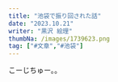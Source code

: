 ```yaml
---
title: "池袋で振り回された話"
date: "2023.10.21"
writer: "黒沢 絵理"
thumbNa: /images/1739623.png
tag: ["#文章","#池袋"]
---
```


こーじちゅー。。

<!--
改札を出るとLINEで言っていた通り、ミサキが先に待っていた。今日はベージュのジャンスカを着てる。美咲とは去年の春の演習の授業で一緒になってからよく二人で自由科目とか語学の講義をとってる。おはようと言って二限の講義に向かう。 

 

教室で講義が始まる前に優斗からのおはようLINEに返信をしておいた。 

 

優斗が私に飽きてるのはわかっていた。でもそれは私も同じだった。 

「老夫婦みたいなカップルだから」 

とか周りの友だちには言ってるけどそんなことない。サークルで優斗と会って付き合いはじめたときは今よりラブラブしてたっけ。いやそんなこともないかな。わかんないや。 

ぼけっとパワポを眺めてると講義が終わった。 

 

昼休みはいつもサークル棟に行くけど木曜は三限も一緒に受けるので、次の教室に学内のコンビニで買ったお昼ご飯を持って行って食べるのがお決まりの流れになっている。 

 

 

ミサキは最近付き合いはじめたバ先の店長の話をしてくる。何歳うえなの？そんなオッサンのどこがいいの？とか疑問は湧いてくるけど、ただ何となくウンウンと聞いてた。 

 

カップサラダとオレンジジュースをお腹にいれてからトイレにたって鏡を見た。最近気に入ってる花柄の黒のワンピース。今日は大学が終わったあと雅也に会うからコンバースを履いてきた。すこしくたびれ始めてるけど多分雅也は気にしない。 

 

雅也とは地元の幼なじみで成人式で少し話してから連絡を続けていて、たまに会ったりしてる。優斗にも雅也のことは、そういう友だちがいるとは伝えてある。 

 

高校は別だったし小中学校でもまれに話すくらいだった。 

 

でも最近は彼といるのが心地いい。雅也はお酒が好きで安い居酒屋チェーンとか気安いイタリアンのお店あったりバーとかに一緒に行くことが多い。 

 

私もお酒は弱くないし好きなので彼と一緒に飲み歩くのが好きだった。 

 

三限の授業の途中で雅也から連絡が来た。 

「今日池袋の東口に5時でいい？」 

「わかったー！」 

 

 

三限の後ミサキと別れて図書館で来週のゼミの発表の準備をしているとちょうどいい時間になったので、待ち合わせの場所に向かった。 

 

雅也がいた。スマホをイジってもたれてた。優斗よりも背はたかくてヒョロっとしていて頼りない感じがする。黒縁メガネがよく似合っている雅也の視界に入って手を振った。すると向こうも同じように手を振り返す。これが私と雅也の待ち合わせの儀式みたいなものになっている。 

 

 

 

 

お互いの今日の大学の講義の話とかをしながらもう居酒屋に向かって歩き始める。その間もずっと雅也は笑顔で話をきいてくれる。話のリズムが心地よくて自然と私も笑顔になる。 

 

今日は焼き鳥屋らしい。ハイボールと梅酒ハイを注文してから二人でけっこうな量を食べた。そこのお店の軟骨があまり肉の付いていない骨がちな軟骨だったので何本も食べてしまった。雅也はネギまとつくねを食べてハイボールも何杯も飲んで楽しそうだった。 

 

お会計は今日は急に誘ったというルールで雅也がおごった。 

 

焼き鳥屋を出てから雅也がブックオフに行きたいというのでついて行った「コンバースみんな1つは持ってるよなー」 

とか 

「目ぶん殴られたん？」とか言われながら店に入ると、秒で消えた彼を見送って私は興味もない画集とかイラスト集のコーナーでページをぼんやり眺めていた。 

やたら長く滞在していて、知らない人のエッセイとか美容雑誌のページをめくり続けていると、雅也が 

「なんかいい本あった？」 

と、黄色いビニール袋を自分のリュックに入れていた。 

「何買ったの？」 

「小説と漫画」 

 

店を出てから駅の反対側の居酒屋に行こうとい言われてついて行った。何となく今日はハシゴしたがるだろうなと思っていて焼き鳥屋で調整していた私の予想はピッタリ当たった。 

 

でも予想してなかったのはその後だった。今度の居酒屋を出たあとに、今まで見たことないくらいにフラフラで道に座り込んでしまった。 

「雅也〜、大丈夫？」 

背中をさすってもダイジョウブダイジョウブと繰り返すだけの雅也に十分ほど付き添った。 

 

そのとき、ふと思い出した。 

 

ミサキとここら辺のインドカレー屋さんに来るときに、駅のこっち側にはめっちゃラブホがあるという話をしながら歩いた気がする。 

 

雅也は手を引っ張れば着いてくる状態だった。 

 

私は雅也の手を引いて今日は休んだ方がいい、とかなんとか言って、なんか1番見栄えのするなーと思った建物に一緒に入った。私よりベロベロな雅也がなぜか受付に割り込んで入ったけど、個室に入ってからは「なんか暗れぇー」とか言いながらベッドに飛んで早速寝始める雅也。でも「お風呂先にどうぞ」とは言ってくる。なにこれ、エッチしないの？みたいな雰囲気を感じながら軽くシャワーを浴びて出る。 

 

雅也はテレビを見ていた。大きい画面で映画紹介番組を見ていた。シャワーで覚めると思った酔いがむしろ強く回ってきた頭に響いてくる。 

 

ベッドに座る雅也に近づきたい気持ちを抑えつつベッドに横になる。雅也の方を見たいけど何故か見れない。何かしてきてよという気持ちと、何をされてもいいの？という気持ちがぐるぐるお腹の中でアルコールと混ざって重くなる。 

 

雅也がふつうにお風呂に入って出てきた。なにこれ。 

 

テレビでやってる。同性愛者の恋愛を描いた映画紹介。あーあ。 

 

6時間ほど寝てホテルの前で二人で青空を見あげた。 

 

「雅也くん今日は？」 

「上野行こうかなー、高橋さんは？」 

「大学行くー」 

 

同じ服とスニーカーで家に向かう電車に揺られた。朝早いから通勤通学の人は少なかった。 

 

あーあ。マジの友だちじゃん。私からもっと行けばよかったのかな、でもそんなのムリじゃん。 

 

ね。 

 

 

あーあ。 

 

はぁ。 -->
